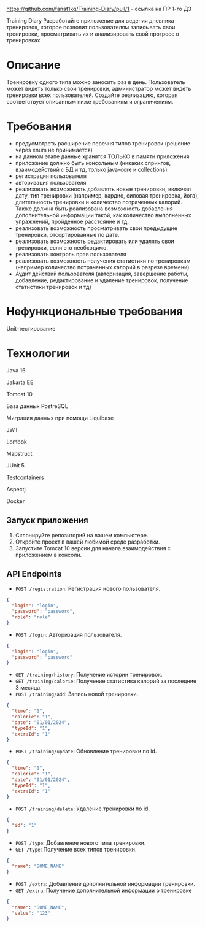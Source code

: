 https://github.com/fanat1kq/Training-Diary/pull/1 - ссылка на ПР 1-го ДЗ

Training Diary 
Разработайте приложение для ведения дневника тренировок, которое позволит пользователям записывать свои тренировки, просматривать их и анализировать свой прогресс в тренировках.

# Описание
Тренировку одного типа можно заносить раз в день.
Пользователь может видеть только свои тренировки, администратор может видеть тренировки всех пользователей.
Создайте реализацию, которая соответствует описанным ниже требованиям и ограничениям.

# Требования 
- предусмотреть расширение перечня типов тренировок (решение через enum не принимается)
- на данном этапе данные хранятся ТОЛЬКО в памяти приложения
- приложение должно быть консольным (никаких спрингов, взаимодействий с БД и тд, только java-core и collections)
- регистрация пользователя
- авторизация пользователя
- реализовать возможность добавлять новые тренировки, включая дату, тип тренировки (например, кардио, силовая тренировка, йога), длительность тренировки и количество потраченных калорий. Также должна быть реализована возможность добавления дополнительной информации такой, как количество выполненных упражнений, пройденное расстояние и тд.
- реализовать возможность просматривать свои предыдущие тренировки, отсортированные по дате.
- реализовать возможность редактировать или удалять свои тренировки, если это необходимо.
- реализовать контроль прав пользователя
- реализовать возможность получения статистики по тренировкам (например количество потраченных калорий в разрезе времени)
- Аудит действий пользователя (авторизация, завершение работы, добавление, редактирование и удаление тренировок, получение статистики тренировок и тд)

# Нефункциональные требования
Unit-тестирование

# Технологии

Java 16

Jakarta EE

Tomcat 10

База данных PostreSQL

Миграция данных при помощи Liquibase

JWT

Lombok

Mapstruct

JUnit 5

Testcontainers

Aspectj

Docker

## Запуск приложения

1. Склонируйте репозиторий на вашем компьютере.
2. Откройте проект в вашей любимой среде разработки.
3. Запустите Tomcat 10 версии для начала взаимодействия с приложением в консоли.

## API Endpoints

- `POST /registration`: Регистрация нового пользователя.
```json
{
  "login": "login",
  "password": "password",
  "role": "role"
}
```
- `POST /login`: Авторизация пользователя.
```json
{
  "login": "login",
  "password": "password"
}
```

- `GET /training/history`: Получение истории тренировок.
- `GET /training/calorie`: Получение статистика калорий за последние 3 месяца.
- `POST /training/add`: Запись новой тренировки.
```json
{
  "time": "1",
  "calorie": "1",
  "date": "01/01/2024",
  "typeId": "1",
  "extraId": "1"
}
```
- `POST /training/update`: Обновление тренировки по id.
```json
{
  "time": "1",
  "calorie": "1",
  "date": "01/01/2024",
  "typeId": "1",
  "extraId": "1"
}
```
- `POST /training/delete`: Удаление тренировки по id.
```json
{
  "id": "1"
}
```
- `POST /type`: Добавление нового типа тренировки.
- `GET /type`: Получение всех типов тренировки.
```json
{
  "name": "SOME_NAME"
}
```
- `POST /extra`: Добавление дополнительной информации тренировки.
- `GET /extra`: Получение дополнительной информации о тренировке
```json
{
  "name": "SOME_NAME",
  "value": "123"
}
```


